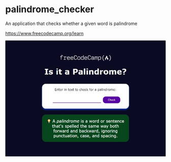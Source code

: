 # palindrome_checker
An application that checks whether a given word is palindrome

https://www.freecodecamp.org/learn

![palindrome_checker](./palindrome_checker.jpg)